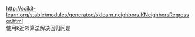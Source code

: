 http://scikit-learn.org/stable/modules/generated/sklearn.neighbors.KNeighborsRegressor.html <br>
使用k近邻算法解决回归问题
